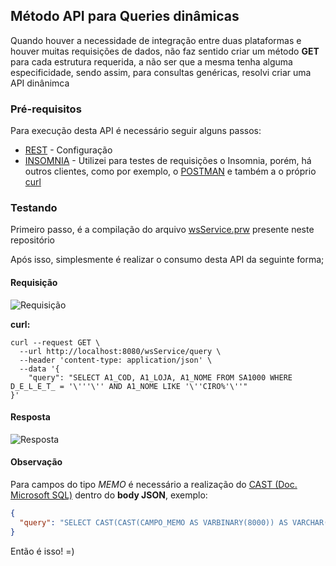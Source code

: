 ## Método API para Queries dinâmicas

Quando houver a necessidade de integração entre duas plataformas e houver muitas requisições de dados, não faz sentido criar um método **GET** para cada estrutura requerida, a não ser que a mesma tenha alguma especificidade, sendo assim, para consultas genéricas, resolvi criar uma API dinânimca

### Pré-requisitos

Para execução desta API é necessário seguir alguns passos:
* [REST](https://tdn.totvs.com/pages/viewpage.action?pageId=185747842) - Configuração
* [INSOMNIA](https://insomnia.rest/) - Utilizei para testes de requisições o Insomnia, porém, há outros clientes, como por exemplo, o [POSTMAN](https://www.postman.com/) e também a o próprio [curl](https://curl.haxx.se/)

### Testando

Primeiro passo, é a compilação do arquivo [wsService.prw](wsService.prw) presente neste repositório

Após isso, simplesmente é realizar o consumo desta API da seguinte forma;

#### Requisição
![Requisição](https://i.ibb.co/1vQMw9g/request.png)

**curl:**

```shell
curl --request GET \
  --url http://localhost:8080/wsService/query \
  --header 'content-type: application/json' \
  --data '{
	"query": "SELECT A1_COD, A1_LOJA, A1_NOME FROM SA1000 WHERE D_E_L_E_T_ = '\'''\'' AND A1_NOME LIKE '\''CIRO%'\''"
}'
```

#### Resposta
![Resposta](https://i.ibb.co/YPS2kfr/response.png)

#### Observação
Para campos do tipo *MEMO* é necessário a realização do [CAST (Doc. Microsoft SQL)](https://docs.microsoft.com/pt-br/sql/t-sql/functions/cast-and-convert-transact-sql?view=sql-server-ver15) dentro do **body JSON**, exemplo:
```JSON
{
  "query": "SELECT CAST(CAST(CAMPO_MEMO AS VARBINARY(8000)) AS VARCHAR(8000)) FROM TABLE"
}
```

Então é isso! =)
